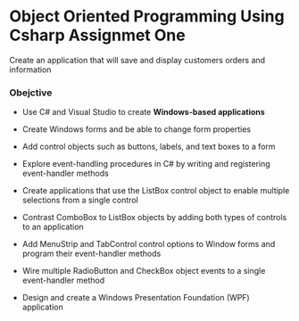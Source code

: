 # Object Oriented Programming Using Csharp Assignmet One

Create an application that will save and display customers orders and information

### Obejctive 

- Use C# and Visual Studio to create **Windows-based applications**

- Create Windows forms and be able to change form properties

- Add control objects such as buttons, labels, and text boxes to a form

- Explore event-handling procedures in C# by writing and registering event-handler methods 

- Create applications that use the ListBox control object to enable multiple selections from a single control

- Contrast ComboBox to ListBox objects by adding both types of controls to an application 

- Add MenuStrip and TabControl control options to Window forms and program their event-handler methods

- Wire multiple RadioButton and CheckBox object events to a single event-handler method

- Design and create a Windows Presentation Foundation (WPF) application
